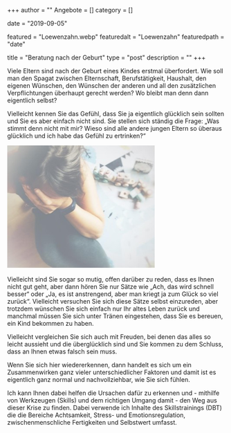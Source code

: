 +++
author = ""
Angebote = []
category = []

date = "2019-09-05"

featured = "Loewenzahn.webp"
featuredalt = "Loewenzahn"
featuredpath = "date"


title = "Beratung nach der Geburt"
type = "post"
description = ""
+++


Viele Eltern sind nach der Geburt eines Kindes erstmal überfordert. Wie soll man den Spagat zwischen Elternschaft, Berufstätigkeit, Haushalt, den eigenen Wünschen, den Wünschen der anderen und all den zusätzlichen Verpflichtungen überhaupt gerecht werden? Wo bleibt man denn dann eigentlich selbst? 

Vielleicht kennen Sie das Gefühl, dass Sie ja eigentlich glücklich sein sollten und Sie es aber einfach nicht sind. Sie stellen sich ständig die Frage: „Was stimmt denn nicht mit mir? Wieso sind alle andere jungen Eltern so überaus glücklich und ich habe das Gefühl zu ertrinken?“

![Beschreibungstext](/img/Postpartaledepression.jpg "Depression")

Vielleicht sind Sie sogar so mutig, offen darüber zu reden, dass es Ihnen nicht gut geht, aber dann hören Sie nur Sätze wie „Ach, das wird schnell besser“ oder „Ja, es ist anstrengend, aber man kriegt ja zum Glück so viel zurück“. Vielleicht versuchen Sie sich diese Sätze selbst einzureden, aber trotzdem wünschen Sie sich einfach nur Ihr altes Leben zurück und manchmal müssen Sie sich unter Tränen eingestehen, dass Sie es bereuen, ein Kind bekommen zu haben.

Vielleicht vergleichen Sie sich auch mit Freuden, bei denen das alles so leicht aussieht und die überglücklich sind und Sie kommen zu dem Schluss, dass an Ihnen etwas falsch sein muss.

Wenn Sie sich hier wiedererkennen, dann handelt es sich um ein Zusammenwirken ganz vieler unterschiedlicher Faktoren und damit ist es eigentlich ganz normal und nachvollziehbar, wie Sie sich fühlen.

Ich kann Ihnen dabei helfen die Ursachen dafür zu erkennen und - mithilfe von Werkzeugen (Skills) und dem richtigen Umgang damit - den Weg aus dieser Krise zu finden. Dabei verwende ich Inhalte des Skillstrainings (DBT) die die Bereiche Achtsamkeit, Stress- und Emotionsregulation, zwischenmenschliche Fertigkeiten und Selbstwert umfasst. 
